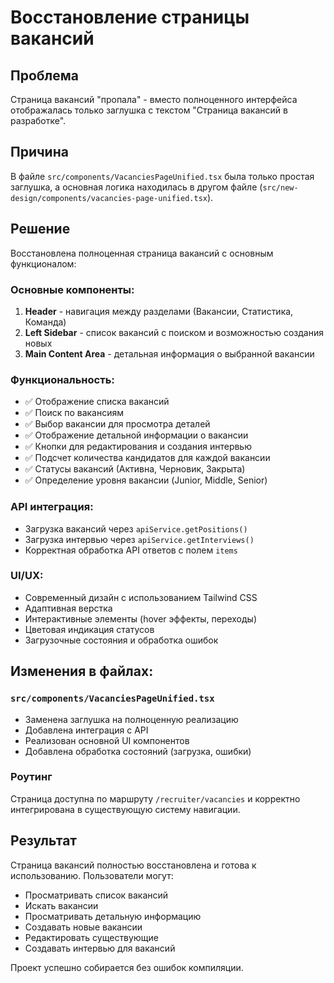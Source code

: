 # Восстановление страницы вакансий

## Проблема
Страница вакансий "пропала" - вместо полноценного интерфейса отображалась только заглушка с текстом "Страница вакансий в разработке".

## Причина
В файле `src/components/VacanciesPageUnified.tsx` была только простая заглушка, а основная логика находилась в другом файле (`src/new-design/components/vacancies-page-unified.tsx`).

## Решение
Восстановлена полноценная страница вакансий с основным функционалом:

### Основные компоненты:
1. **Header** - навигация между разделами (Вакансии, Статистика, Команда)
2. **Left Sidebar** - список вакансий с поиском и возможностью создания новых
3. **Main Content Area** - детальная информация о выбранной вакансии

### Функциональность:
- ✅ Отображение списка вакансий
- ✅ Поиск по вакансиям
- ✅ Выбор вакансии для просмотра деталей
- ✅ Отображение детальной информации о вакансии
- ✅ Кнопки для редактирования и создания интервью
- ✅ Подсчет количества кандидатов для каждой вакансии
- ✅ Статусы вакансий (Активна, Черновик, Закрыта)
- ✅ Определение уровня вакансии (Junior, Middle, Senior)

### API интеграция:
- Загрузка вакансий через `apiService.getPositions()`
- Загрузка интервью через `apiService.getInterviews()`
- Корректная обработка API ответов с полем `items`

### UI/UX:
- Современный дизайн с использованием Tailwind CSS
- Адаптивная верстка
- Интерактивные элементы (hover эффекты, переходы)
- Цветовая индикация статусов
- Загрузочные состояния и обработка ошибок

## Изменения в файлах:

### `src/components/VacanciesPageUnified.tsx`
- Заменена заглушка на полноценную реализацию
- Добавлена интеграция с API
- Реализован основной UI компонентов
- Добавлена обработка состояний (загрузка, ошибки)

### Роутинг
Страница доступна по маршруту `/recruiter/vacancies` и корректно интегрирована в существующую систему навигации.

## Результат
Страница вакансий полностью восстановлена и готова к использованию. Пользователи могут:
- Просматривать список вакансий
- Искать вакансии
- Просматривать детальную информацию
- Создавать новые вакансии
- Редактировать существующие
- Создавать интервью для вакансий

Проект успешно собирается без ошибок компиляции.
